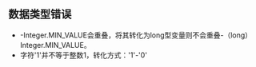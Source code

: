 ## 数据类型错误
* -Integer.MIN_VALUE会重叠，将其转化为long型变量则不会重叠-（long）Integer.MIN_VALUE。
* 字符'1'并不等于整数1，转化方式：'1'-'0'
